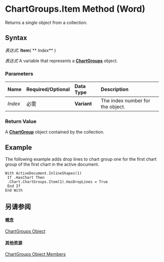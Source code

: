 
# ChartGroups.Item Method (Word)

Returns a single object from a collection.


## Syntax

 _表达式_. **Item**( ** _Index_** )

 _表达式_ A variable that represents a **[ChartGroups](37136fbd-8740-c817-9666-993bc5d4c847.md)** object.


### Parameters



|**Name**|**Required/Optional**|**Data Type**|**Description**|
|:-----|:-----|:-----|:-----|
| _Index_|必需|**Variant**|The index number for the object.|

### Return Value

A  **[ChartGroup](ea5a2610-9c00-9c95-8366-f9b0fcdf90be.md)** object contained by the collection.


## Example

The following example adds drop lines to chart group one for the first chart group of the first chart in the active document.


```
With ActiveDocument.InlineShapes(1) 
 If .HasChart Then 
 .Chart.ChartGroups.Item(1).HasDropLines = True 
 End If 
End With
```


## 另请参阅


#### 概念


[ChartGroups Object](37136fbd-8740-c817-9666-993bc5d4c847.md)
#### 其他资源


[ChartGroups Object Members](http://msdn.microsoft.com/library/cc0c8655-227d-7fbb-ab7e-8e17549000f4%28Office.15%29.aspx)